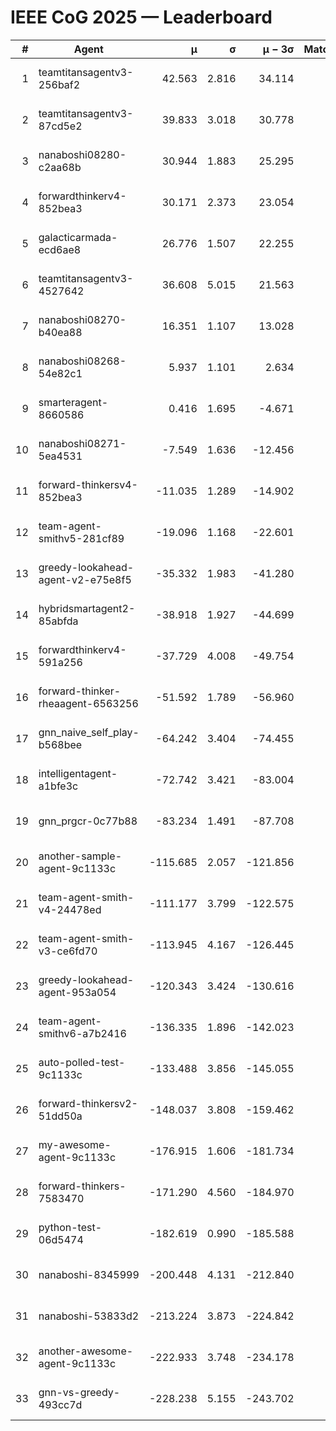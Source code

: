 # IEEE CoG 2025 — Leaderboard

| # | Agent | μ | σ | μ − 3σ | Matches | Updated |
|---:|---|---:|---:|---:|---:|---|
| 1 | teamtitansagentv3-256baf2 | 42.563 | 2.816 | 34.114 | 440 | 2025-09-01 00:17 |
| 2 | teamtitansagentv3-87cd5e2 | 39.833 | 3.018 | 30.778 | 400 | 2025-09-01 00:17 |
| 3 | nanaboshi08280-c2aa68b | 30.944 | 1.883 | 25.295 | 580 | 2025-09-01 00:17 |
| 4 | forwardthinkerv4-852bea3 | 30.171 | 2.373 | 23.054 | 406 | 2025-09-01 00:17 |
| 5 | galacticarmada-ecd6ae8 | 26.776 | 1.507 | 22.255 | 500 | 2025-09-01 00:17 |
| 6 | teamtitansagentv3-4527642 | 36.608 | 5.015 | 21.563 | 360 | 2025-09-01 00:17 |
| 7 | nanaboshi08270-b40ea88 | 16.351 | 1.107 | 13.028 | 400 | 2025-09-01 00:17 |
| 8 | nanaboshi08268-54e82c1 | 5.937 | 1.101 | 2.634 | 680 | 2025-09-01 00:17 |
| 9 | smarteragent-8660586 | 0.416 | 1.695 | -4.671 | 393 | 2025-09-01 00:17 |
| 10 | nanaboshi08271-5ea4531 | -7.549 | 1.636 | -12.456 | 400 | 2025-09-01 00:17 |
| 11 | forward-thinkersv4-852bea3 | -11.035 | 1.289 | -14.902 | 260 | 2025-09-01 00:17 |
| 12 | team-agent-smithv5-281cf89 | -19.096 | 1.168 | -22.601 | 600 | 2025-09-01 00:17 |
| 13 | greedy-lookahead-agent-v2-e75e8f5 | -35.332 | 1.983 | -41.280 | 520 | 2025-09-01 00:17 |
| 14 | hybridsmartagent2-85abfda | -38.918 | 1.927 | -44.699 | 397 | 2025-09-01 00:17 |
| 15 | forwardthinkerv4-591a256 | -37.729 | 4.008 | -49.754 | 320 | 2025-09-01 00:17 |
| 16 | forward-thinker-rheaagent-6563256 | -51.592 | 1.789 | -56.960 | 440 | 2025-09-01 00:17 |
| 17 | gnn_naive_self_play-b568bee | -64.242 | 3.404 | -74.455 | 240 | 2025-09-01 00:17 |
| 18 | intelligentagent-a1bfe3c | -72.742 | 3.421 | -83.004 | 404 | 2025-09-01 00:17 |
| 19 | gnn_prgcr-0c77b88 | -83.234 | 1.491 | -87.708 | 520 | 2025-09-01 00:17 |
| 20 | another-sample-agent-9c1133c | -115.685 | 2.057 | -121.856 | 380 | 2025-09-01 00:17 |
| 21 | team-agent-smith-v4-24478ed | -111.177 | 3.799 | -122.575 | 460 | 2025-09-01 00:17 |
| 22 | team-agent-smith-v3-ce6fd70 | -113.945 | 4.167 | -126.445 | 380 | 2025-09-01 00:17 |
| 23 | greedy-lookahead-agent-953a054 | -120.343 | 3.424 | -130.616 | 460 | 2025-09-01 00:17 |
| 24 | team-agent-smithv6-a7b2416 | -136.335 | 1.896 | -142.023 | 500 | 2025-09-01 00:17 |
| 25 | auto-polled-test-9c1133c | -133.488 | 3.856 | -145.055 | 660 | 2025-09-01 00:17 |
| 26 | forward-thinkersv2-51dd50a | -148.037 | 3.808 | -159.462 | 280 | 2025-09-01 00:17 |
| 27 | my-awesome-agent-9c1133c | -176.915 | 1.606 | -181.734 | 500 | 2025-09-01 00:17 |
| 28 | forward-thinkers-7583470 | -171.290 | 4.560 | -184.970 | 420 | 2025-09-01 00:17 |
| 29 | python-test-06d5474 | -182.619 | 0.990 | -185.588 | 400 | 2025-09-01 00:17 |
| 30 | nanaboshi-8345999 | -200.448 | 4.131 | -212.840 | 360 | 2025-09-01 00:17 |
| 31 | nanaboshi-53833d2 | -213.224 | 3.873 | -224.842 | 440 | 2025-09-01 00:17 |
| 32 | another-awesome-agent-9c1133c | -222.933 | 3.748 | -234.178 | 620 | 2025-09-01 00:17 |
| 33 | gnn-vs-greedy-493cc7d | -228.238 | 5.155 | -243.702 | 540 | 2025-09-01 00:17 |
